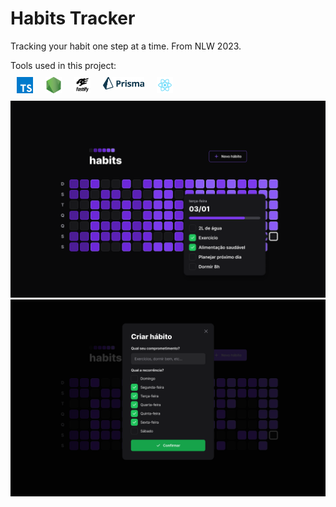 # Habits Tracker

Tracking your habit one step at a time. From NLW 2023.

Tools used in this project:   
[<img align="left" style="margin:10px" alt="TypeScript" width="26px" src="https://raw.githubusercontent.com/github/explore/80688e429a7d4ef2fca1e82350fe8e3517d3494d/topics/typescript/typescript.png" />][typescript]
[<img align="left" style="margin:10px" alt="Node.js" width="26px" src="https://raw.githubusercontent.com/github/explore/80688e429a7d4ef2fca1e82350fe8e3517d3494d/topics/nodejs/nodejs.png" />][node]
[<img align="left" style="margin:10px" alt="Fastify" width="26px" src="assets/fastify.png" />][fastify]
[<img align="left" style="margin:10px; align-items:center" alt="Prisma" width="66px" src="assets/prismalogo.png" />][prisma]
[<img align="left" style="margin:10px" alt="React" width="26px" src="https://raw.githubusercontent.com/github/explore/80688e429a7d4ef2fca1e82350fe8e3517d3494d/topics/react/react.png" />][react]

<br /><br>
<img src="assets/Home.png" alt="Home"/>
<img src="assets/New habit.png" alt="New habit"/>


[typescript]: https://www.typescriptlang.org/
[node]: https://nodejs.org/en/
[fastify]: https://fastify.io/
[prisma]: https://prisma.io/
[react]: https://reactjs.org/